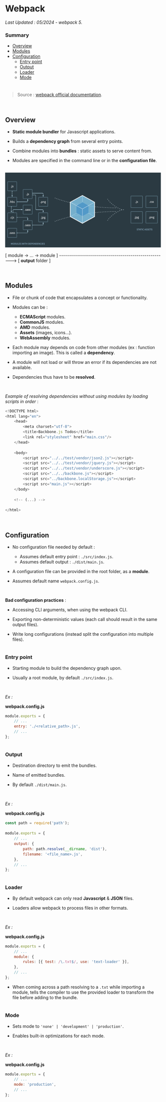 # Webpack

*Last Updated : 05/2024 - webpack 5.*

### Summary

- [Overview](#overview)
- [Modules](#modules)
- [Configuration](#configuration)
    - [Entry point](#entry-point)
    - [Output](#output)
    - [Loader](#loader)
    - [Mode](#mode)

#
> Source : [webpack official documentation](https://webpack.js.org/concepts).

<br>

## Overview

- **Static module bundler** for Javascript applications.

- Builds a **dependency graph** from several entry points.

- Combine modules into **bundles** : static assets to serve content from.

- Modules are specified in the command line or in the **configuration file**.

<br>

<img src="assets/wp_core.png" alt="drawing" width="600"/>

[ module -> ... -> module ] ------------------------------------------------------> [ **output** folder ]

<br>

## Modules

- File or chunk of code that encapsulates a concept or functionality.

- Modules can be : 

    - **ECMAScript** modules.
    - **CommonJS** modules.
    - **AMD** modules.
    - **Assets** (images, icons...).
    - **WebAssembly** modules.

- Each module may depends on code from other modules (ex : function importing an image). This is called a **dependency**.

- A module will not load or will throw an error if its dependencies are not available.

- Dependencies thus have to be **resolved**.

<br>

*Example of resolving dependencies without using modules by loading scripts in order* :

``` js
<!DOCTYPE html>
<html lang="en">
    <head>
        <meta charset="utf-8">
        <title>Backbone.js Todos</title>
        <link rel="stylesheet" href="main.css"/>
    </head>

    <body>
        <script src="../../test/vendor/json2.js"></script>
        <script src="../../test/vendor/jquery.js"></script>
        <script src="../../test/vendor/underscore.js"></script>
        <script src="../../backbone.js"></script>
        <script src="../backbone.localStorage.js"></script>
        <script src="main.js"></script>
    </body>

    <!-- (...) -->

</html>
```
<br>

## Configuration

- No configuration file needed by default :
    - Assumes default entry point : `./src/index.js`.
    - Assumes default output : `./dist/main.js`.

- A configuration file can be provided in the root folder, as a **module**.

- Assumes default name `webpack.config.js`.

<br>

**Bad configuration practices** :

- Accessing CLI arguments, when using the webpack CLI.

- Exporting non-deterministic values (each call should result in the same output files).

- Write long configurations (instead split the configuration into multiple files).

#
### Entry point

- Starting module to build the dependency graph upon.

- Usually a root module, by default `./src/index.js`.

<br>

*Ex :*

**webpack.config.js**

``` js
module.exports = {
    // ...
    entry: './<relative_path>.js',
    // ...
};
```
#
### Output

- Destination directory to emit the bundles.

- Name of emitted bundles.

- By default `./dist/main.js`.

<br>

*Ex :*

**webpack.config.js**

``` js
const path = require('path');

module.exports = {
    // ...
    output: {
        path: path.resolve(__dirname, 'dist'),
        filename: '<file_name>.js',
    },
    // ...
};
```
#
### Loader

- By default webpack can only read **Javascript** & **JSON** files.

- Loaders allow webpack to process files in other formats.

<br>

*Ex :*

**webpack.config.js**

``` js
module.exports = {
    // ...
    module: {
        rules: [{ test: /\.txt$/, use: 'text-loader' }],
    },
    // ...
};
```
- When coming across a path resolving to a `.txt` while importing a module, tells the compiler to use the provided loader to transform the file before adding to the bundle.

#
### Mode

- Sets mode to `'none' | 'development' | 'production'`.

- Enables built-in optimizations for each mode.

<br>

*Ex :*

**webpack.config.js**

``` js
module.exports = {
    // ...
    mode: 'production',
    // ...
};
```